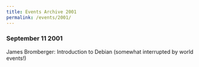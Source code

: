 ```yaml
---
title: Events Archive 2001
permalink: /events/2001/
---
```


### **September 11 2001**
James Bromberger: Introduction to Debian (somewhat interrupted by world events!)

